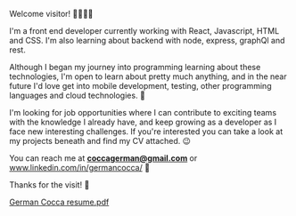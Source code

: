 Welcome visitor! :genie_man::genie_man:	

I'm a front end developer currently working with React, Javascript, HTML and CSS.
I'm also learning about backend with node, express, graphQl and rest.


Although I began my journey into programming learning about these technologies, I'm open to learn about pretty much anything, and in the near future I'd love get into mobile development, testing, other programming languages and cloud technologies. :rocket:

I'm looking for job opportunities where I can contribute to exciting teams with the knowledge I already have, and keep growing as a developer as I face new interesting challenges. If you're interested you can take a look at my projects beneath and find my CV attached. :wink:

You can reach me at **coccagerman@gmail.com** or www.linkedin.com/in/germancocca/ :call_me_hand:

Thanks for the visit! :wave:

[German Cocca resume.pdf](https://github.com/coccagerman/coccagerman/files/6557211/German.Cocca.resume.pdf)
